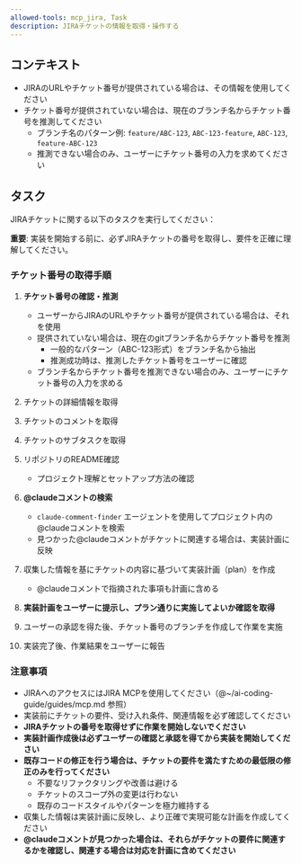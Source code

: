 ```yaml
---
allowed-tools: mcp_jira, Task
description: JIRAチケットの情報を取得・操作する
---
```


## コンテキスト

- JIRAのURLやチケット番号が提供されている場合は、その情報を使用してください
- チケット番号が提供されていない場合は、現在のブランチ名からチケット番号を推測してください
  - ブランチ名のパターン例: `feature/ABC-123`, `ABC-123-feature`, `ABC-123`, `feature-ABC-123`
  - 推測できない場合のみ、ユーザーにチケット番号の入力を求めてください

## タスク

JIRAチケットに関する以下のタスクを実行してください：

**重要**: 実装を開始する前に、必ずJIRAチケットの番号を取得し、要件を正確に理解してください。

### チケット番号の取得手順

1. **チケット番号の確認・推測**
   - ユーザーからJIRAのURLやチケット番号が提供されている場合は、それを使用
   - 提供されていない場合は、現在のgitブランチ名からチケット番号を推測
     - 一般的なパターン（ABC-123形式）をブランチ名から抽出
     - 推測成功時は、推測したチケット番号をユーザーに確認
   - ブランチ名からチケット番号を推測できない場合のみ、ユーザーにチケット番号の入力を求める

2. チケットの詳細情報を取得
3. チケットのコメントを取得
4. チケットのサブタスクを取得
5. リポジトリのREADME確認
   - プロジェクト理解とセットアップ方法の確認
6. **@claudeコメントの検索**
   - `claude-comment-finder` エージェントを使用してプロジェクト内の@claudeコメントを検索
   - 見つかった@claudeコメントがチケットに関連する場合は、実装計画に反映
7. 収集した情報を基にチケットの内容に基づいて実装計画（plan）を作成
   - @claudeコメントで指摘された事項も計画に含める
8. **実装計画をユーザーに提示し、プラン通りに実施してよいか確認を取得**
9. ユーザーの承認を得た後、チケット番号のブランチを作成して作業を実施
10. 実装完了後、作業結果をユーザーに報告

### 注意事項

- JIRAへのアクセスにはJIRA MCPを使用してください（@~/ai-coding-guide/guides/mcp.md 参照）
- 実装前にチケットの要件、受け入れ条件、関連情報を必ず確認してください
- **JIRAチケットの番号を取得せずに作業を開始しないでください**
- **実装計画作成後は必ずユーザーの確認と承認を得てから実装を開始してください**
- **既存コードの修正を行う場合は、チケットの要件を満たすための最低限の修正のみを行ってください**
  - 不要なリファクタリングや改善は避ける
  - チケットのスコープ外の変更は行わない
  - 既存のコードスタイルやパターンを極力維持する
- 収集した情報は実装計画に反映し、より正確で実現可能な計画を作成してください
- **@claudeコメントが見つかった場合は、それらがチケットの要件に関連するかを確認し、関連する場合は対応を計画に含めてください**
